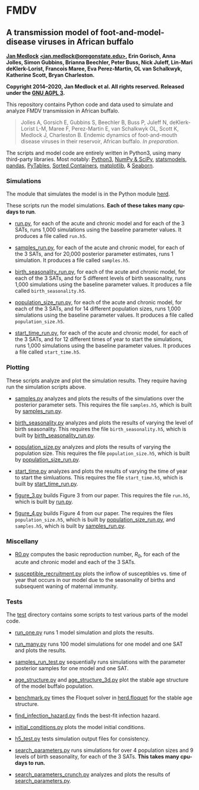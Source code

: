 # FMDV

## A transmission model of foot-and-model-disease viruses in African buffalo

**[Jan Medlock](http://people.oregonstate.edu/~medlockj/)
[\<jan.medlock@oregonstate.edu\>](mailto:jan.medlock@oregonstate.edu),
Erin Gorisch, Anna Jolles, Simon Gubbins, Brianna Beechler,
Peter Buss, Nick Juleff, Lin-Mari deKlerk-Lorist, Francois Maree,
Eva Perez-Martin, OL van Schalkwyk, Katherine Scott,
Bryan Charleston.**

**Copyright 2014–2020, Jan Medlock et al.  All rights reserved.
Released under the [GNU AGPL 3](LICENSE).**

This repository contains Python code and data used to simulate and
analyze FMDV transmission in African buffalo.
> Jolles A, Gorsich E, Gubbins S, Beechler B, Buss P, Juleff N,
> deKlerk-Lorist L-M, Maree F, Perez-Martin E, van Schalkwyk OL,
> Scott K, Medlock J, Charleston B.
> Endemic dynamics of foot-and-mouth disease viruses in their
> reservoir, African buffalo. *In preparation*.
<!-- *Science*. 2020. [doi:XXX](https://doi.org/XXX). -->

The scripts and model code are entirely written in Python3, using many
third-party libraries.  Most notably:
[Python3](https://www.python.org/),
[NumPy & SciPy](https://www.scipy.org/),
[statsmodels](https://www.statsmodels.org/),
[pandas](https://pandas.pydata.org/),
[PyTables](https://www.pytables.org/),
[Sorted Containers](http://www.grantjenks.com/docs/sortedcontainers/),
[matplotlib](https://matplotlib.org/),
& [Seaborn](https://seaborn.pydata.org/).

### Simulations

The module that simulates the model is in the Python module [herd](herd).

These scripts run the model simulations. **Each of these takes many
cpu-days to run**.

* [run.py](run.py), for each of the acute and chronic model and for
  each of the 3 SATs, runs 1,000 simulations using the baseline
  parameter values. It produces a file called `run.h5`.

* [samples_run.py](samples_run.py), for each of the acute and chronic
  model, for each of the 3 SATs, and for 20,000 posterior parameter
  estimates, runs 1 simulation. It produces a file called
  `samples.h5`.

* [birth_seasonality_run.py](birth_seasonality_run.py), for each of
  the acute and chronic model, for each of the 3 SATs, and for 5
  different levels of birth seasonality, runs 1,000 simulations using
  the baseline parameter values. It produces a file called
  `birth_seasonality.h5`.

* [population_size_run.py](population_size_run.py), for each of the
  acute and chronic model, for each of the 3 SATs, and for 14
  different population sizes, runs 1,000 simulations using the
  baseline parameter values. It produces a file called
  `population_size.h5`.

* [start_time_run.py](start_time_run.py), for each of the acute and
  chronic model, for each of the 3 SATs, and for 12 different times of
  year to start the simulations, runs 1,000 simulations using the
  baseline parameter values. It produces a file called
  `start_time.h5`.

### Plotting

These scripts analyze and plot the simulation results. They require
having run the simulation scripts above.

* [samples.py](samples.py) analyzes and plots the results of the
  simulations over the posterior parameter sets. This requires the
  file `samples.h5`, which is built by
  [samples_run.py](samples_run.py).

* [birth_seasonality.py](birth_seasonality.py) analyzes and plots the
  results of varying the level of birth seasonality. This requires the
  file `birth_seasonality.h5`, which is built by
  [birth_seasonality_run.py](birth_seasonality_run.py).

* [population_size.py](population_size.py) analyzes and plots the
  results of varying the population size. This requires the file
  `population_size.h5`, which is built by
  [population_size_run.py](population_size_run.py).

* [start_time.py](start_time.py) analyzes and plots the results of
  varying the time of year to start the simluations. This requires the
  file `start_time.h5`, which is built by
  [start_time_run.py](start_time_run.py).

* [figure_3.py](figure_3.py) builds Figure 3 from our paper. This
  requires the file `run.h5`, which is built by [run.py](run.py).

* [figure_4.py](figure_4.py) builds Figure 4 from our paper. The
  requires the files `population_size.h5`, which is built by
  [population_size_run.py](population_size_run.py), and `samples.h5`,
  which is built by [samples_run.py](samples_run.py).

### Miscellany

* [R0.py](R0.py) computes the basic reproduction number,
  *R*<sub>0</sub>, for each of the acute and chronic model and each of
  the 3 SATs.

* [susceptible_recruitment.py](susceptible_recruitment.py) plots the
  inflow of susceptibles vs. time of year that occurs in our model due
  to the seasonality of births and subsequent waning of maternal
  immunity.

### Tests

The [test](test) directory contains some scripts to test various parts
of the model code.

* [run_one.py](test/run_one.py) runs 1 model simulation and plots the
  results.

* [run_many.py](test/run_many.py) runs 100 model simulations for one
  model and one SAT and plots the results.

* [samples_run_test.py](test/samples_run_test.py) sequentially runs
  simulations with the parameter posterior samples for one model and
  one SAT.

* [age_structure.py](test/age_structure.py) and
  [age_structure_3d.py](test/age_structure_3d.py) plot the stable age
  structure of the model buffalo population.

* [benchmark.py](test/benchmark.py) times the Floquet solver in
  [herd.floquet](herd/floquet) for the stable age structure.

* [find_infection_hazard.py](test/find_infection_hazard.py) finds the
  best-fit infection hazard.

* [initial_conditions.py](test/initial_conditions.py) plots the model
  initial conditions.

* [h5_test.py](test/h5_test.py) tests simulation output files for
  consistency.

* [search_parameters.py](test/search_parameters.py) runs simulations
  for over 4 population sizes and 9 levels of birth seasonality, for
  each of the 3 SATs. **This takes many cpu-days to run.**

* [search_parameters_crunch.py](test/search_parameters_crunch.py)
  analyzes and plots the results of
  [search_parameters.py](test/search_parameters.py).
